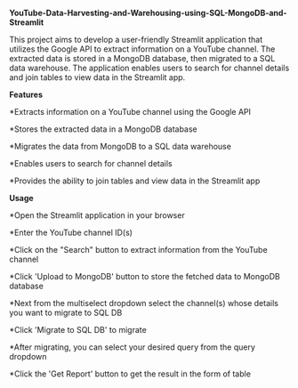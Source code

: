 

**YouTube-Data-Harvesting-and-Warehousing-using-SQL-MongoDB-and-Streamlit**

This project aims to develop a user-friendly Streamlit application that utilizes the Google API to extract information on a YouTube channel. The extracted data is stored in a MongoDB database, then migrated to a SQL data warehouse. The application enables users to search for channel details and join tables to view data in the Streamlit app.


**Features**

*Extracts information on a YouTube channel using the Google API

*Stores the extracted data in a MongoDB database

*Migrates the data from MongoDB to a SQL data warehouse

*Enables users to search for channel details

*Provides the ability to join tables and view data in the Streamlit app


**Usage**

*Open the Streamlit application in your browser

*Enter the YouTube channel ID(s)

*Click on the "Search" button to extract information from the YouTube channel

*Click 'Upload to MongoDB' button to store the fetched data to MongoDB database

*Next from the multiselect dropdown select the channel(s) whose details you want to migrate to SQL DB

*Click 'Migrate to SQL DB' to migrate

*After migrating, you can select your desired query from the query dropdown

*Click the 'Get Report' button to get the result in the form of table




